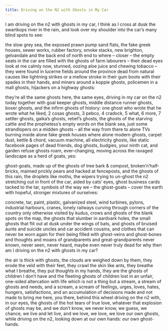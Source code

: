 ```yaml
---
title: Driving on the N2 with Ghosts in My Car
---
```

I am driving on the n2 with ghosts in my car, I think as I cross at dusk the swartkops river in the rain, and look over my shoulder into the car’s many blind spots to see:

the slow grey sea, the exposed prawn pump sand flats, the fake greek houses, sewer works, rubber factory, smoke stacks, new brighton, gelvandale and the back end of north end to where – closer – the empty seats in the car are filled with the ghosts of farm labourers – their dead eyes look at me calmly now, stunned, oozing aloe juice and chewing tobacco – they were found in lucerne fields around the province dead from natural causes like lightning strikes or a mellow stroke in their gum boots with their spades in their hands, and miners around a koppie ghosts, policemen in a mall ghosts, hijackers on a highway ghosts:

they’re all the same ghosts here, the same eyes, driving in my car on the n2 today together with goal keeper ghosts, middle distance runner ghosts, boxer ghosts, and the infirm ghosts of history: one ghost who wrote that he wrote what he liked, 2 cosas ghosts, 3 pebco, 4 cradock, 5 what, 6 more, 7 settler ghosts, gaika’s ghosts, retief’s ghosts, the ghosts of the starving cattle and the prophetess’s empty words on the blank sea, just some strandlopers on a midden ghosts – all the way from there to alone TVs burning inside alone fake greek houses where alone modern ghosts, carpet dust, kettle & chord, vacuum machine, all electricity ghosts, like static facebook pages of dead friends, dog ghosts, budgies, your ninth cat, and garden refuse ghosts roam, ever-changing, moving across the ravaged landscape as a herd of goats, yes:

ghost-goats, made up of the ghosts of tree bark & compost, broken’n’half-bricks, maimed prickly pears and hacked at fenceposts, and the ghosts of this rain, the droplets like moths, the wipers trying to un-ghost the n2 stretching out in front of the car, aided by cats’ eyes, ghost business cards tacked to the tar, symbols of the way we – the ghost-goats – cover the earth with hopeful, stronger mixtures of ourselves:

concrete, tar, paint, plastic, galvanized steel, wind turbines, pylons, industrial harbours, cranes, lonely railways curving through corners of the country only otherwise visited by kudus, crows and ghosts of the blank spots on the map, the ghosts that slumber in aardvark holes, the small ghosts that flit out at dusk under the wings of bats, and ghosts of bruised aunts and suicide uncles and car accident cousins, and clothes that can never be worn again for their being filled with ghost-veins and ghost-bones and thoughts and moans of grandparents and great-grandparents never known, never seen, never heard, maybe even never truly dead for why then am I driving on the n2 with ghosts in my car?

the air is thick with ghosts, the clouds are weighed down by them, they erode the veld with their feet, they crawl the skin like ants, they breathe what I breathe, they put thoughts in my hands, they are the ghosts of children I don’t have and the fleeting ghosts of children lost in an unfair, one-sided altercation with life which is not a thing but a stream, a stream of ghosts and needs, and a scream, a scream of feelings, urges, loves, hates, hungers, satisfactions, and an accumulation of decisions made and not made to bring me here, you there, behind this wheel driving on the n2 with, in our eyes, the ghosts of the hot tears of true love, whatever that explosion of ghosts may be, and we don’t know, we never know, we guess, we chance, we live and let live, and we love, we love, we love our own ghosts, while driving on the n2, looking down at our own hands: our own ghost-hands.
